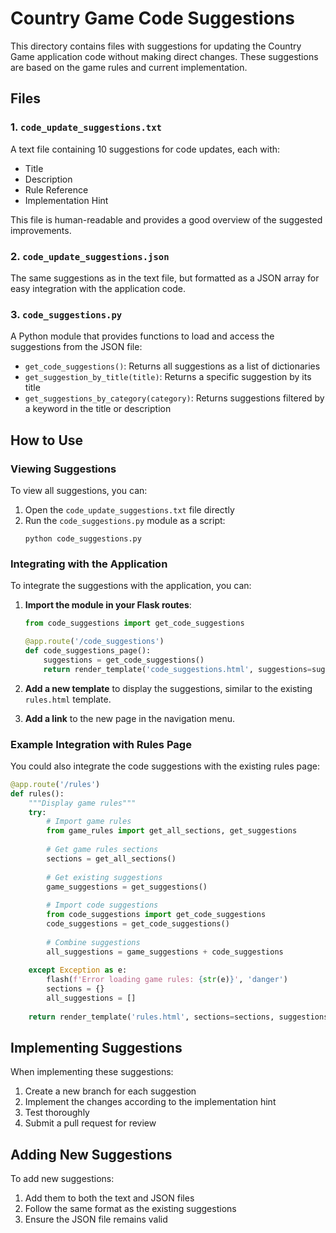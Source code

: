 # Country Game Code Suggestions

This directory contains files with suggestions for updating the Country Game application code without making direct changes. These suggestions are based on the game rules and current implementation.

## Files

### 1. `code_update_suggestions.txt`

A text file containing 10 suggestions for code updates, each with:
- Title
- Description
- Rule Reference
- Implementation Hint

This file is human-readable and provides a good overview of the suggested improvements.

### 2. `code_update_suggestions.json`

The same suggestions as in the text file, but formatted as a JSON array for easy integration with the application code.

### 3. `code_suggestions.py`

A Python module that provides functions to load and access the suggestions from the JSON file:

- `get_code_suggestions()`: Returns all suggestions as a list of dictionaries
- `get_suggestion_by_title(title)`: Returns a specific suggestion by its title
- `get_suggestions_by_category(category)`: Returns suggestions filtered by a keyword in the title or description

## How to Use

### Viewing Suggestions

To view all suggestions, you can:
1. Open the `code_update_suggestions.txt` file directly
2. Run the `code_suggestions.py` module as a script:
   ```
   python code_suggestions.py
   ```

### Integrating with the Application

To integrate the suggestions with the application, you can:

1. **Import the module in your Flask routes**:
   ```python
   from code_suggestions import get_code_suggestions
   
   @app.route('/code_suggestions')
   def code_suggestions_page():
       suggestions = get_code_suggestions()
       return render_template('code_suggestions.html', suggestions=suggestions)
   ```

2. **Add a new template** to display the suggestions, similar to the existing `rules.html` template.

3. **Add a link** to the new page in the navigation menu.

### Example Integration with Rules Page

You could also integrate the code suggestions with the existing rules page:

```python
@app.route('/rules')
def rules():
    """Display game rules"""
    try:
        # Import game rules
        from game_rules import get_all_sections, get_suggestions
        
        # Get game rules sections
        sections = get_all_sections()
        
        # Get existing suggestions
        game_suggestions = get_suggestions()
        
        # Import code suggestions
        from code_suggestions import get_code_suggestions
        code_suggestions = get_code_suggestions()
        
        # Combine suggestions
        all_suggestions = game_suggestions + code_suggestions
        
    except Exception as e:
        flash(f'Error loading game rules: {str(e)}', 'danger')
        sections = {}
        all_suggestions = []
    
    return render_template('rules.html', sections=sections, suggestions=all_suggestions)
```

## Implementing Suggestions

When implementing these suggestions:

1. Create a new branch for each suggestion
2. Implement the changes according to the implementation hint
3. Test thoroughly
4. Submit a pull request for review

## Adding New Suggestions

To add new suggestions:

1. Add them to both the text and JSON files
2. Follow the same format as the existing suggestions
3. Ensure the JSON file remains valid